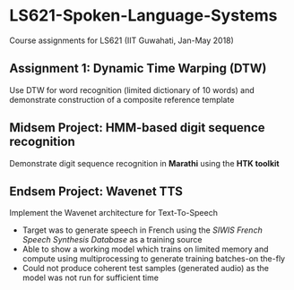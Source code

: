# LS621-Spoken-Language-Systems

Course assignments for LS621 (IIT Guwahati, Jan-May 2018)

## Assignment 1: Dynamic Time Warping (DTW)

Use DTW for word recognition (limited dictionary of 10 words) and demonstrate construction of a composite reference template

## Midsem Project: HMM-based digit sequence recognition

Demonstrate digit sequence recognition in **Marathi** using the **HTK toolkit**

## Endsem Project: Wavenet TTS

Implement the Wavenet architecture for Text-To-Speech
- Target was to generate speech in French using the *SIWIS French Speech Synthesis Database* as a training source
- Able to show a working model which trains on limited memory and compute using multiprocessing to generate training batches-on the-fly
- Could not produce coherent test samples (generated audio) as the model was not run for sufficient time
